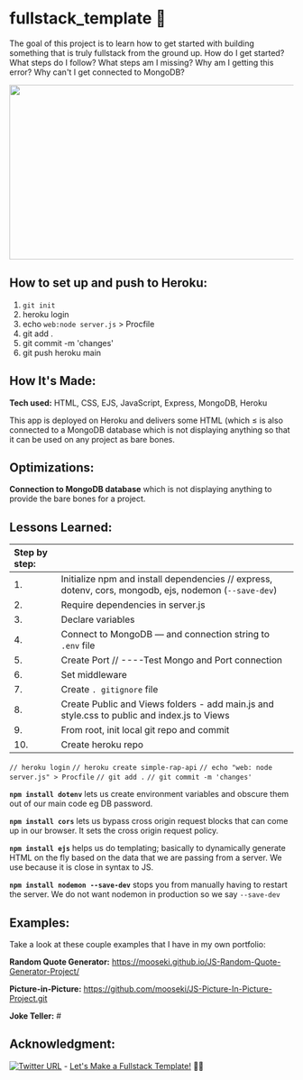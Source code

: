 # fullstack_template :dizzy:

The goal of this project is to learn how to get started with building something that is truly fullstack from the ground up. How do I get started? What steps do I follow? What steps am I missing? Why am I getting this error? Why can't I get connected to MongoDB? 

<p align="center">
  <img width="600" height="310" src="./autocompleteApp.gif">
</p>

## How to set up and push to Heroku:

1. `git init`
2. heroku login
3. echo `web:node server.js` > Procfile
4. git add .
5. git commit -m 'changes'
6. git push heroku main

## How It's Made:

**Tech used:** HTML, CSS, EJS, JavaScript, Express, MongoDB, Heroku

This app is deployed on Heroku and delivers some HTML (which ≤ is  also connected to a MongoDB database which is not displaying anything so that it can be used on any project as bare bones.

## Optimizations:

**Connection to MongoDB database** which is not displaying anything to provide the bare bones for a project. 

## Lessons Learned:

| **Step by step:**   |                                                                                                       | 
| :-----------------  | :---------------------------------------------------------------------------------------------------- |
| 1.                  | Initialize npm and install dependencies // express, dotenv, cors, mongodb, ejs, nodemon (`--save-dev`)| 
| 2.                  | Require dependencies in server.js                                                                     |
| 3.                  | Declare variables                                                                                     |
| 4.                  | Connect to MongoDB — and connection string to `.env` file                                             |
| 5.                  | Create Port // ----Test Mongo and Port connection                                                     |
| 6.                  | Set middleware                                                                                        |
| 7.                  | Create `. gitignore` file                                                                             |
| 8.                  | Create Public and Views folders - add main.js and style.css to public and index.js to Views           |
| 9.                  | From root, init local git repo and commit                                                             |
| 10.                 | Create heroku repo                                                                                    |

   `// heroku login`   `// heroku create simple-rap-api`   `// echo "web: node server.js" > Procfile`   `// git add .`   `// git commit -m 'changes'`

**`npm install dotenv`** lets us create environment variables and obscure them out of our main code eg DB password.

**`npm install cors`** lets us bypass cross origin request blocks that can come up in our browser. It sets the cross origin request policy.

**`npm install ejs`** helps us do templating; basically to dynamically generate HTML on the fly based on the data that we are passing from a server. 
We use because it is close in syntax to JS.

**`npm install nodemon --save-dev`** stops you from manually having to restart the server. We do not want nodemon in production so we say `--save-dev`

## Examples:
Take a look at these couple examples that I have in my own portfolio:

**Random Quote Generator:** https://mooseki.github.io/JS-Random-Quote-Generator-Project/

**Picture-in-Picture:** https://github.com/mooseki/JS-Picture-In-Picture-Project.git

**Joke Teller:** #

## Acknowledgment:
[![Twitter URL](https://img.shields.io/twitter/url/https/twitter.com/mayanwolfe.svg?style=social&label=Follow%20%40mayanwolfe)](https://twitter.com/mayanwolfe) - [Let's Make a Fullstack Template!](https://www.twitch.tv/videos/1511339035) :superhero_woman:
